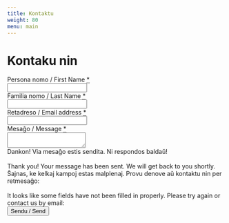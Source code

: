 ```yaml
---
title: Kontaktu
weight: 80
menu: main
---
```


# Kontaku nin

<div id="kontaktuformo">
<div class="form-container ls-maxw-500">
    <form id="formContactUs" data-wb data-post-api-key="376JVOVI07" data-post-ok="MSG_CLIENT,RESET" data-post-nok="MSG_CLIENT">
        <input type="hidden" id="formContactUs_Age" data-post-name="Age" />
        <div class="row-flex">
            <div class="cell ls-flex-grow-1">
                <div class="cell-header"><label for="formContactUs_FirstName">Persona nomo / First Name <abbr class="required" title="deviga/required">*</abbr></label></div>
                <div class="cell-body"><input id="formContactUs_FirstName" data-post-name="FirstName" type="text" required></div>
            </div>
        </div>
        <div class="row-flex">
            <div class="cell ls-flex-grow-1">
                <div class="cell-header"><label for="formContactUs_LastName">Familia nomo / Last Name <abbr class="required" title="deviga/required">*</abbr></label></div>
                <div class="cell-body"><input id="formContactUs_LastName" data-post-name="LastName" type="text" required></div>
            </div>
        </div>
        <div class="row-flex">
            <div class="cell ls-flex-grow-1">
                <div class="cell-header"><label for="formContactUs_Email">Retadreso / Email address <abbr class="required" title="deviga/required">*</abbr></label></div>
                <div class="cell-body"><input id="formContactUs_Email" data-post-name="Email" type="email" required></div>
            </div>
        </div>
        <div class="row-flex">
            <div class="cell ls-flex-grow-1">
                <div class="cell-header"><label for="formContactUs_Message">Mesaĝo / Message <abbr class="required" title="deviga/required">*</abbr></label></div>
                <div class="cell-body h-220"><textarea id="formContactUs_Message" data-post-name="Message" required></textarea></div>
            </div>
        </div>
        <div class="row-flex  flex-center hide" id="formContactUs_Post_OK_MSG_CLIENT">
            <div class="cell">
                <div class="cell-body text-center text-color-primary">Dankon! Via mesaĝo estis sendita. Ni respondos baldaŭ!<br /><br />Thank you! Your message has been sent. We will get back to you shortly.</div>
            </div>
        </div>
        <div class="row-flex  flex-center hide" id="formContactUs_Post_NOK_MSG_CLIENT">
            <div class="cell">
                <div class="cell-body text-center text-color-danger">
                    Ŝajnas, ke kelkaj kampoj estas malplenaj. Provu denove aŭ kontaktu nin per retmesaĝo: <span data-email-address="EMAIL_ADMIN"></span><br /><br />It looks like some fields have not been filled in properly. Please try again or contact us by email: <span data-email-address="EMAIL_ADMIN"></span>
                </div>
            </div>
        </div>
        <div class="row-flex flex-center">
            <div class="cell">
                <div class="cell-body"><button type="submit" data-button-submit class="btn color-primary">Sendu / Send</button></div>
            </div>
        </div>
    </form>
</div>
</div>
